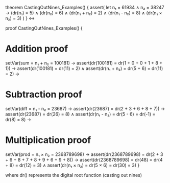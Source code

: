 theorem CastingOutNines_Examples() {
  assert(
    let n₁ = 61934 ∧ n₂ = 38247 →
    (dr(n₁) = 5) ∧
    (dr(n₂) = 6) ∧
    (dr(n₁ + n₂) = 2) ∧
    (dr(n₁ - n₂) = 8) ∧
    (dr(n₁ × n₂) = 3)
  )
} ↔

proof CastingOutNines_Examples() {
  # Addition proof
  setVar(sum = n₁ + n₂ = 100181) →
  assert(dr(100181) = dr(1 + 0 + 0 + 1 + 8 + 1)) →
  assert(dr(100181) = dr(11) = 2) ∧
  assert(dr(n₁ + n₂) = dr(5 + 6) = dr(11) = 2) →

  # Subtraction proof
  setVar(diff = n₁ - n₂ = 23687) →
  assert(dr(23687) = dr(2 + 3 + 6 + 8 + 7)) →
  assert(dr(23687) = dr(26) = 8) ∧
  assert(dr(n₁ - n₂) = dr(5 - 6) = dr(-1) = dr(8) = 8) →

  # Multiplication proof
  setVar(prod = n₁ × n₂ = 2368789698) →
  assert(dr(2368789698) = dr(2 + 3 + 6 + 8 + 7 + 8 + 9 + 6 + 9 + 8)) →
  assert(dr(2368789698) = dr(48) = dr(4 + 8) = dr(12) = 3) ∧
  assert(dr(n₁ × n₂) = dr(5 × 6) = dr(30) = 3)
}

where dr() represents the digital root function (casting out nines)